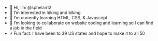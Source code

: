 - 👋 Hi, I’m @sphelan12
- 👀 I’m interested in hiking and biking
- 🌱 I’m currently learning HTML, CSS, & Javascript
- 💞️ I’m looking to collaborate on website coding and learning so I can find a job in the field
- ⚡ Fun fact: I have been to 39 US states and hope to make it to all 50 

<!---
sphelan12/sphelan12 is a ✨ special ✨ repository because its `README.md` (this file) appears on your GitHub profile.
You can click the Preview link to take a look at your changes.
--->
